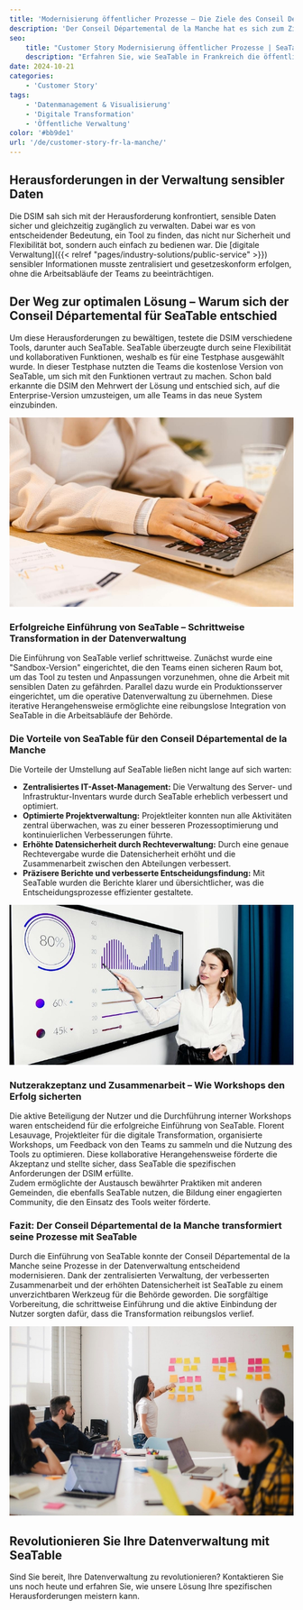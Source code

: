 ```yaml
---
title: 'Modernisierung öffentlicher Prozesse – Die Ziele des Conseil Départemental de la Manche'
description: 'Der Conseil Départemental de la Manche hat es sich zum Ziel gesetzt, die Verwaltung und Modernisierung der Datenprozesse seiner Behörde zu optimieren. Um den wachsenden Anforderungen gerecht zu werden, arbeitete die Direktion für Informationssysteme und Modernisierung (DSIM) daran, effizientere Lösungen für die Datenverwaltung zu finden. Excel-Tabellen waren bisher ein zentrales Werkzeug, doch die zunehmenden Einschränkungen in der Zentralisierung und der Verwaltung von Zugriffsrechten machten eine neue Lösung notwendig.'
seo:
    title: "Customer Story Modernisierung öffentlicher Prozesse | SeaTable"
    description: "Erfahren Sie, wie SeaTable in Frankreich die öffentlichen Prozesse der Conseil Départemental de la Manche moderniesierte und automatisierte."
date: 2024-10-21
categories:
    - 'Customer Story'
tags:
    - 'Datenmanagement & Visualisierung'
    - 'Digitale Transformation'
    - 'Öffentliche Verwaltung'
color: '#bb9de1'
url: '/de/customer-story-fr-la-manche/'
---
```


## Herausforderungen in der Verwaltung sensibler Daten

Die DSIM sah sich mit der Herausforderung konfrontiert, sensible Daten sicher und gleichzeitig zugänglich zu verwalten. Dabei war es von entscheidender Bedeutung, ein Tool zu finden, das nicht nur Sicherheit und Flexibilität bot, sondern auch einfach zu bedienen war. Die [digitale Verwaltung]({{< relref "pages/industry-solutions/public-service" >}}) sensibler Informationen musste zentralisiert und gesetzeskonform erfolgen, ohne die Arbeitsabläufe der Teams zu beeinträchtigen.

## Der Weg zur optimalen Lösung – Warum sich der Conseil Départemental für SeaTable entschied

Um diese Herausforderungen zu bewältigen, testete die DSIM verschiedene Tools, darunter auch SeaTable. SeaTable überzeugte durch seine Flexibilität und kollaborativen Funktionen, weshalb es für eine Testphase ausgewählt wurde. In dieser Testphase nutzten die Teams die kostenlose Version von SeaTable, um sich mit den Funktionen vertraut zu machen. Schon bald erkannte die DSIM den Mehrwert der Lösung und entschied sich, auf die Enterprise-Version umzusteigen, um alle Teams in das neue System einzubinden.

![](pexels-anthonyshkraba-production-8374293.jpg)

### Erfolgreiche Einführung von SeaTable – Schrittweise Transformation in der Datenverwaltung

Die Einführung von SeaTable verlief schrittweise. Zunächst wurde eine "Sandbox-Version" eingerichtet, die den Teams einen sicheren Raum bot, um das Tool zu testen und Anpassungen vorzunehmen, ohne die Arbeit mit sensiblen Daten zu gefährden. Parallel dazu wurde ein Produktionsserver eingerichtet, um die operative Datenverwaltung zu übernehmen. Diese iterative Herangehensweise ermöglichte eine reibungslose Integration von SeaTable in die Arbeitsabläufe der Behörde.

### Die Vorteile von SeaTable für den Conseil Départemental de la Manche

Die Vorteile der Umstellung auf SeaTable ließen nicht lange auf sich warten:

- **Zentralisiertes IT-Asset-Management:** Die Verwaltung des Server- und Infrastruktur-Inventars wurde durch SeaTable erheblich verbessert und optimiert.
- **Optimierte Projektverwaltung:** Projektleiter konnten nun alle Aktivitäten zentral überwachen, was zu einer besseren Prozessoptimierung und kontinuierlichen Verbesserungen führte.
- **Erhöhte Datensicherheit durch Rechteverwaltung:** Durch eine genaue Rechtevergabe wurde die Datensicherheit erhöht und die Zusammenarbeit zwischen den Abteilungen verbessert.
- **Präzisere Berichte und verbesserte Entscheidungsfindung:** Mit SeaTable wurden die Berichte klarer und übersichtlicher, was die Entscheidungsprozesse effizienter gestaltete.

![](pexels-artempodrez-5716042.jpg)

### Nutzerakzeptanz und Zusammenarbeit – Wie Workshops den Erfolg sicherten

Die aktive Beteiligung der Nutzer und die Durchführung interner Workshops waren entscheidend für die erfolgreiche Einführung von SeaTable. Florent Lesauvage, Projektleiter für die digitale Transformation, organisierte Workshops, um Feedback von den Teams zu sammeln und die Nutzung des Tools zu optimieren. Diese kollaborative Herangehensweise förderte die Akzeptanz und stellte sicher, dass SeaTable die spezifischen Anforderungen der DSIM erfüllte.  
Zudem ermöglichte der Austausch bewährter Praktiken mit anderen Gemeinden, die ebenfalls SeaTable nutzen, die Bildung einer engagierten Community, die den Einsatz des Tools weiter förderte.

### Fazit: Der Conseil Départemental de la Manche transformiert seine Prozesse mit SeaTable

Durch die Einführung von SeaTable konnte der Conseil Départemental de la Manche seine Prozesse in der Datenverwaltung entscheidend modernisieren. Dank der zentralisierten Verwaltung, der verbesserten Zusammenarbeit und der erhöhten Datensicherheit ist SeaTable zu einem unverzichtbaren Werkzeug für die Behörde geworden. Die sorgfältige Vorbereitung, die schrittweise Einführung und die aktive Einbindung der Nutzer sorgten dafür, dass die Transformation reibungslos verlief.

![](jason-goodman-Oalh2MojUuk-unsplash.jpg)

## Revolutionieren Sie Ihre Datenverwaltung mit SeaTable

Sind Sie bereit, Ihre Datenverwaltung zu revolutionieren? Kontaktieren Sie uns noch heute und erfahren Sie, wie unsere Lösung Ihre spezifischen Herausforderungen meistern kann.
